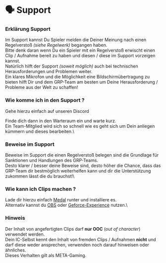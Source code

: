 # 🗣 Support

### Erklärung Support <a href="#0-toc-title" id="0-toc-title"></a>

Im Support kannst Du Spieler melden die Deiner Meinung nach einen Regelverstoß _(siehe Regelwerk)_ begangen haben.\
Bitte denk daran wenn Du ein Spieler mit ein Regelverstoß erwischt einen Clip / Aufnahme bereit zu haben und diesen / diese im Support vorzeigen kannst.\
Natürlich hilft der Support _(soweit möglich)_ auch bei technischen Herausforderungen und Problemen weiter.\
Ein klares Mikrofon und die Möglichkeit eine Bildschirmübertragung zu bieten hilft Dir und dem GRP-Team am besten um Deine Herausforderung / Probleme aus der Welt zu schaffen!

### Wie komme ich in den Support ? <a href="#1-toc-title" id="1-toc-title"></a>

Gehe hierzu einfach auf unseren Discord

Finde dich dann in den Warteraum ein und warte kurz.\
Ein Team-Mitglied wird sich so schnell wie es geht sich um Dein anliegen kümmern und dieses bearbeiten.\\

### Beweise im Support <a href="#2-toc-title" id="2-toc-title"></a>

Beweise im Support die einen Regelverstoß belegen sind die Grundlage für Sanktionen und Handlungen des GRP-Teams.\
Desto klarer / besser deine Beweise sind, desto höher die Chance, dass das GRP-Team dir bestmöglich weiterhelfen kann und dir die Unterstützung zukommen lässt die du brauchst!\\

### Wie kann ich Clips machen ? <a href="#3-toc-title" id="3-toc-title"></a>

Lade dir hierzu einfach [Medal](https://medal.tv/de) runter und installiere es.\
Alternativ kannst du [OBS](https://obsproject.com/de/download) oder [Geforce-Experience](https://www.nvidia.com/de-de/geforce/geforce-experience/) nutzen.\\

### Hinweis <a href="#4-toc-title" id="4-toc-title"></a>

Der Inhalt von angefertigten Clips darf **nur OOC** (_out of character_) verwendet werden.\
Dein IC-Selbst kennt den Inhalt von fremden Clips / Aufnahmen **nicht** und darf diese weder ansprechen, verwenden noch darauf hinweisen oder ähnliches.\
Dieses Verhalten gilt als META-Gaming.
